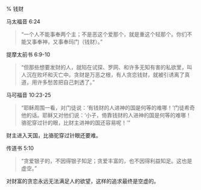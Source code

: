 % 钱财

马太福音 6:24

> “一个人不能事奉两个主；不是恶这个爱那个，就是重这个轻那个。你们不能又事奉神，又事奉玛门（钱财）。”

提摩太前书 6:9-10

> “但那些想要发财的人，就陷在试探、罗网、和许多无知有害的私欲里，叫人沉在败坏和灭亡中。贪财是万恶之根，有人贪恋钱财，就被引诱离了真道，用许多愁苦把自己刺透了。”

马可福音 10:23-25

> “耶稣周围一看，对门徒说：‘有钱财的人进神的国是何等的难哪！’门徒希奇他的话。耶稣又对他们说：‘小子，倚靠钱财的人进神的国是何等的难哪！骆驼穿过针的眼，比财主进神的国还容易呢！’”

财主进入天国，比骆驼穿过针眼还要难。

传道书 5:10

> “贪爱银子的，不因得银子知足；贪爱丰富的，也不因得利益知足。这也是虚空。”

对财富的贪恋永远无法满足人的欲望，这样的追求最终是空虚的。
